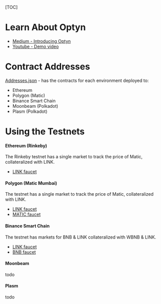 [TOC]

# Learn About Optyn
- [Medium - Introducing Optyn](https://medium.com/optyn/introducing-optyn-a-crypto-option-trading-protocol-dc4f191dbb2d "Introducing Optyn")
- [Youtube - Demo video](https://www.youtube.com/watch?v=cE9ebdpbGwk "Demo video")

# Contract Addresses
[Addresses.json](https://github.com/CryptoOptyn/options-frontend/blob/main/src/static/Addresses.json "Addresses.json") - has the contracts for each environment deployed to:
- Ethereum 
- Polygon (Matic)
- Binance Smart Chain
- Moonbeam (Polkadot)
- Plasm (Polkadot)

# Using the Testnets
#### Ethereum (Rinkeby)
The Rinkeby testnet has a single market to track the price of Matic, collateralized with LINK.

- [LINK faucet](https://faucet.matic.network/ "LINK faucet")

#### Polygon (Matic Mumbai)
The testnet has a single market to track the price of Matic, collateralized with LINK.

- [LINK faucet](https://faucet.matic.network/ "LINK faucet")
- [MATIC faucet](https://faucet.matic.network/)

#### Binance Smart Chain
The testnet has markets for BNB & LINK collateralized with WBNB & LINK.

- [LINK faucet](https://linkfaucet.protofire.io/bsctest)
- [BNB faucet](https://testnet.binance.org/faucet-smart)

#### Moonbeam
todo

#### Plasm
todo
